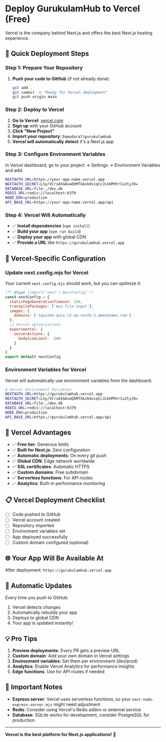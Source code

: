 # Deploy GurukulamHub to Vercel (Free)

Vercel is the company behind Next.js and offers the best Next.js hosting experience.

## 🚀 Quick Deployment Steps

### Step 1: Prepare Your Repository

1. **Push your code to GitHub** (if not already done):
   ```bash
   git add .
   git commit -m "Ready for Vercel deployment"
   git push origin main
   ```

### Step 2: Deploy to Vercel

1. **Go to Vercel**: [vercel.com](https://vercel.com)
2. **Sign up** with your GitHub account
3. **Click "New Project"**
4. **Import your repository**: `Damodara7/gurukulamhub`
5. **Vercel will automatically detect** it's a Next.js app

### Step 3: Configure Environment Variables

In Vercel dashboard, go to your project → Settings → Environment Variables and add:

```bash
NEXTAUTH_URL=https://your-app-name.vercel.app
NEXTAUTH_SECRET=LSy/VCrsA5GAvwQhMTGkohdviqCcJLkHPHtrIuJtyJ0=
DATABASE_URL=file:./dev.db
REDIS_URL=redis://localhost:6379
NODE_ENV=production
API_BASE_URL=https://your-app-name.vercel.app/api
```

### Step 4: Vercel Will Automatically

- ✅ **Install dependencies** (`npm install`)
- ✅ **Build your app** (`npm run build`)
- ✅ **Deploy your app** with global CDN
- ✅ **Provide a URL** like `https://gurukulamhub.vercel.app`

## 🔧 Vercel-Specific Configuration

### Update next.config.mjs for Vercel

Your current `next.config.mjs` should work, but you can optimize it:

```javascript
/** @type {import('next').NextConfig} */
const nextConfig = {
  staticPageGenerationTimeout: 180,
  transpilePackages: ['mui-file-input'],
  images: {
    domains: ['squizme-quiz.s3.ap-south-1.amazonaws.com']
  },
  // Vercel optimizations
  experimental: {
    serverActions: {
      bodySizeLimit: '2mb'
    }
  }
}
export default nextConfig
```

### Environment Variables for Vercel

Vercel will automatically use environment variables from the dashboard:

```bash
# Vercel Environment Variables
NEXTAUTH_URL=https://gurukulamhub.vercel.app
NEXTAUTH_SECRET=LSy/VCrsA5GAvwQhMTGkohdviqCcJLkHPHtrIuJtyJ0=
DATABASE_URL=file:./dev.db
REDIS_URL=redis://localhost:6379
NODE_ENV=production
API_BASE_URL=https://gurukulamhub.vercel.app/api
```

## 🎯 Vercel Advantages

- ✅ **Free tier**: Generous limits
- ✅ **Built for Next.js**: Zero configuration
- ✅ **Automatic deployments**: On every git push
- ✅ **Global CDN**: Edge network worldwide
- ✅ **SSL certificates**: Automatic HTTPS
- ✅ **Custom domains**: Free subdomain
- ✅ **Serverless functions**: For API routes
- ✅ **Analytics**: Built-in performance monitoring

## 📋 Vercel Deployment Checklist

- [ ] Code pushed to GitHub
- [ ] Vercel account created
- [ ] Repository imported
- [ ] Environment variables set
- [ ] App deployed successfully
- [ ] Custom domain configured (optional)

## 🌐 Your App Will Be Available At

After deployment: `https://gurukulamhub.vercel.app`

## 🔄 Automatic Updates

Every time you push to GitHub:
1. Vercel detects changes
2. Automatically rebuilds your app
3. Deploys to global CDN
4. Your app is updated instantly!

## 💡 Pro Tips

1. **Preview deployments**: Every PR gets a preview URL
2. **Custom domain**: Add your own domain in Vercel settings
3. **Environment variables**: Set them per environment (dev/prod)
4. **Analytics**: Enable Vercel Analytics for performance insights
5. **Edge functions**: Use for API routes if needed

## 🚨 Important Notes

- **Express server**: Vercel uses serverless functions, so your `next-node-express-server.mjs` might need adjustment
- **Redis**: Consider using Vercel's Redis addon or external service
- **Database**: SQLite works for development, consider PostgreSQL for production

---

**Vercel is the best platform for Next.js applications!** 🚀
